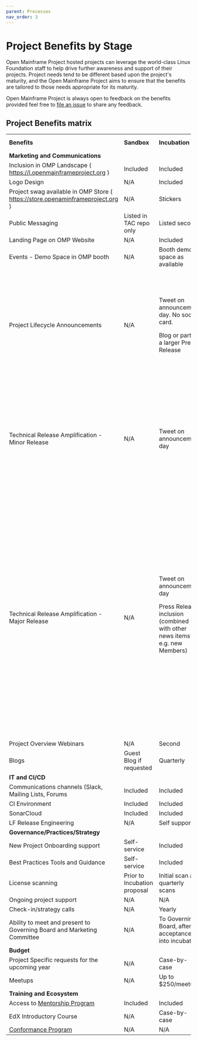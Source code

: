 ```yaml
---
parent: Processes
nav_order: 3
---
```

# Project Benefits by Stage

Open Mainframe Project hosted projects can leverage the world-class Linux Foundation staff to help drive further awareness and support of their projects. Project needs tend to be different based upon the project's maturity, and the Open Mainframe Project aims to ensure that the benefits are tailored to those needs appropriate for its maturity.

Open Mainframe Project is always open to feedback on the benefits provided feel free to [file an issue](https://github.com/openmainframeproject/tac/issues) to share any feedback.


## Project Benefits matrix

<table>
  <tr>
   <td><strong>Benefits</strong>
   </td>
   <td><strong>Sandbox</strong>
   </td>
   <td><strong>Incubation</strong>
   </td>
   <td><strong>Active</strong>
   </td>
   <td><strong>Working Group</strong>
   </td>
  </tr>
  <tr>
    <td><strong>Marketing and Communications</strong>
   </td>
   <td>
   </td>
   <td>
   </td>
   <td>
   </td>
   <td>
   </td>
  </tr>
  <tr>
   <td>Inclusion in OMP Landscape
( <a href="https://l.openmainframeproject.org/">https://l.openmainframeproject.org</a> )
   </td>
   <td>Included
   </td>
   <td>Included
   </td>
   <td>Included
   </td>
   <td>Included
   </td>
  </tr>
  <tr>
   <td>Logo Design
   </td>
   <td>N/A
   </td>
   <td>Included
   </td>
   <td>Included
   </td>
   <td>Included
   </td>
  </tr>
  <tr>
   <td>Project swag available in OMP Store
( <a href="https://store.openaminframeproject.org/">https://store.openaminframeproject.org</a> )
   </td>
   <td>N/A
   </td>
   <td>Stickers
   </td>
   <td>Stickers, T-shirt, other items by request
   </td>
   <td>N/A
   </td>
  </tr>
  <tr>
   <td>Public Messaging
   </td>
   <td>Listed in TAC repo only
   </td>
   <td>Listed second
   </td>
   <td>First listing / Top billing
   </td>
   <td>Listed with other working groups
   </td>
  </tr>
  <tr>
   <td>Landing Page on OMP Website
   </td>
   <td>N/A
   </td>
   <td>Included
   </td>
   <td>Included
   </td>
   <td>Included
   </td>
  </tr>
  <tr>
   <td>Events - Demo Space in OMP booth
   </td>
   <td>N/A
   </td>
   <td>Booth demo space as available
   </td>
   <td>Highest priority booth demo space.
   </td>
   <td>Booth demo space as available
   </td>
  </tr>
  <tr>
   <td>Project Lifecycle Announcements
   </td>
   <td>N/A
   </td>
   <td><p>Tweet on announcement day. No social card.
</p>
     <p>Blog or part of a larger Press Release</p>
   </td>
    <td><p>Tweet on announcement day, including social card</p>
<p>
Press Release announcement
      </p>
<p>
  Blog Post (project to include the content)</p>
<p>
An embargoed pitch of the Press Release and top features to the media. Requests for interviews go to the project team.
      </p>
   </td>
   <td><p>Tweet on announcement day. No social card.
</p>
     <p>Blog or part of a larger Press Release</p>
   </td>
  </tr>
  <tr>
   <td>Technical Release Amplification - Minor Release
   </td>
   <td>N/A
   </td>
   <td>Tweet on announcement day
   </td>
    <td><p>Tweet on announcement day</p>
<p>
Blog post announcement on openmainframeproject.org either written by OMP PR with assistance by the project, re-posting of project’s own blog post, or a blog post written exclusively for openmainframeproject.org by the project team
      </p>
   </td>
   <td>Tweet on announcement day
   </td>
  </tr>
  <tr>
   <td>Technical Release Amplification - Major Release
   </td>
   <td>N/A
   </td>
   <td>Tweet on announcement day
<p>
Press Release inclusion (combined with other news items e.g. new Members)
     </p>
   </td>
   <td><p>Tweet on announcement day</p>
<p>
Press Release inclusion (combined with other news items e.g. new Members)</p>
<p>
Blog post announcement on openmainframeproject.org either written by OMP PR with assistance by the project, re-posting of project’s own blog post, or a blog post written exclusively for openmainframeproject.org by the project team</p>
<p>
Embargoed or day-of pitch of the release and top features to the media as relevant. Requests for interviews go to the project team for interviews</p>
<p>
  <a href="https://github.com/openmainframeproject/foundation/blob/main/WEBINAR-GUIDELINES.md">Project Webinar</a>, up to a max of 2 per year (specific to the Technical Release)</p>
   </td>
   <td>Tweet on announcement day
<p>
Press Release inclusion (combined with other news items e.g. new Members)
     </p>
   </td>
  </tr>
  <tr>
   <td>Project Overview Webinars
   </td>
   <td>N/A
   </td>
   <td>Second
   </td>
   <td>First
   </td>
   <td>Second
   </td>
  </tr>
  <tr>
   <td>Blogs
   </td>
   <td>Guest Blog if requested
   </td>
   <td>Quarterly
   </td>
   <td>Monthly
   </td>
   <td>Quarterly
   </td>
  </tr>
  <tr>
    <td><strong>IT and CI/CD</strong>
   </td>
   <td>
   </td>
   <td>
   </td>
   <td>
   </td>
   <td>
   </td>
  </tr>
  <tr>
   <td>Communications channels (Slack, Mailing Lists, Forums
   </td>
   <td>Included
   </td>
   <td>Included
   </td>
   <td>Included
   </td>
   <td>Included
   </td>
  </tr>
  <tr>
   <td>CI Environment
   </td>
   <td>Included
   </td>
   <td>Included
   </td>
   <td>Included
   </td>
   <td>N/A
   </td>
  </tr>
  <tr>
   <td>SonarCloud
   </td>
   <td>Included
   </td>
   <td>Included
   </td>
   <td>Included
   </td>
   <td>N/A
   </td>
  </tr>
  <tr>
   <td>LF Release Engineering
   </td>
   <td>N/A
   </td>
   <td>Self support
   </td>
   <td>Full support
   </td>
   <td>N/A
   </td>
  </tr>
  <tr>
    <td><strong>Governance/Practices/Strategy</strong>
   </td>
   <td>
   </td>
   <td>
   </td>
   <td>
   </td>
   <td>
   </td>
  </tr>
  <tr>
   <td>New Project Onboarding support
   </td>
   <td>Self-service
   </td>
   <td>Included
   </td>
   <td>If accepted at Active Stage
   </td>
   <td>Included
   </td>
  </tr>
  <tr>
   <td>Best Practices Tools and Guidance
   </td>
   <td>Self-service
   </td>
   <td>Included
   </td>
   <td>Included
   </td>
   <td>Included
   </td>
  </tr>
  <tr>
   <td>License scanning
   </td>
   <td>Prior to Incubation proposal
   </td>
   <td>Initial scan and quarterly scans
   </td>
   <td>Scans for significant code contributions and quarterly scans
   </td>
   <td>N/A
   </td>
  </tr>
  <tr>
   <td>Ongoing project support
   </td>
   <td>N/A
   </td>
   <td>N/A
   </td>
   <td>Active TSC support
   </td>
   <td>N/A
   </td>
  </tr>
  <tr>
   <td>Check-in/strategy calls
   </td>
   <td>N/A
   </td>
   <td>Yearly
   </td>
   <td>At least twice yearly
   </td>
   <td>Yearly
   </td>
  </tr>
  <tr>
   <td>Ability to meet and present to Governing Board and Marketing Committee
   </td>
   <td>N/A
   </td>
   <td>To Governing Board, after acceptance into incubation
   </td>
   <td>At least yearly to Governing Board and as needed to the Marketing Committee
   </td>
   <td>To Governing Board, after acceptance into incubation
   </td>
  </tr>
  <tr>
    <td><strong>Budget</strong>
   </td>
   <td>
   </td>
   <td>
   </td>
   <td>
   </td>
   <td>
   </td>
  </tr>
  <tr>
   <td>Project Specific requests for the upcoming year
   </td>
   <td>N/A
   </td>
   <td>Case-by-case
   </td>
   <td>Project Specific budget line item consideration
   </td>
   <td>Case-by-case
   </td>
  </tr>
  <tr>
   <td>Meetups
   </td>
   <td>N/A
   </td>
   <td>Up to $250/meetup
   </td>
   <td>Up to $250/meetup
   </td>
   <td>Up to $250/meetup
   </td>
  </tr>
  <tr>
   <td><strong>Training and Ecosystem</strong>
   </td>
   <td>
   </td>
   <td>
   </td>
   <td>
   </td>
   <td>
   </td>
  </tr>
  <tr>
   <td>Access to <a href="https://www.openmainframeproject.org/projects/mentorship-program">Mentorship Program</a>
   </td>
   <td>Included
   </td>
   <td>Included
   </td>
   <td>Included
   </td>
   <td>Included
   </td>
  </tr>
  <tr>
   <td>EdX Introductory Course
   </td>
   <td>N/A
   </td>
   <td>Case-by-case
   </td>
   <td>$10,000 for edX course
   </td>
   <td>Case-by-case
   </td>
  </tr>
  <tr>
   <td><a href="conformance_programs">Conformance Program</a>
   </td>
   <td>N/A
   </td>
   <td>N/A
   </td>
   <td>Included
   </td>
   <td>N/A
   </td>
  </tr>
</table>
